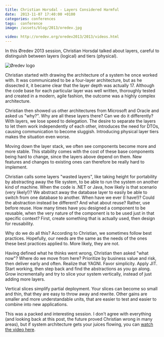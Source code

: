 ```yaml
---
title: Christian Horsdal - Layers Considered Harmful
date:  2013-11-07 17:40:00 +0100
categories: conferences
tags:  conference
image: /assets/blog/2013/oredev.jpg

video: http://oredev.org/oredev2013/2013/videos.html
---
```


In this Øredev 2013 session, Christian Horsdal talked about layers, careful to 
distinguish between layers (logical) and tiers (physical).

![Øredev logo]({{page.image}})

Christian started with drawing the architecture of a system he once worked with. 
It was communicated to be a four-layer architecture, but as he dissected it, it
became clear that the layer depth was actually 17. Although the code base for
each particular layer was well written, thoroughly tested and created in a modern,
agile fashion, the outcome was a highly complex architecture. 

Christian then showed us other architectures from Microsoft and Oracle and asked
us "why?". Why are all these layers there? Can we do it differently? With layers, 
we lose speed to delegation. The desire to separate the layers to let them work 
independently of each other, introduces the need for DTOs, causing communication 
to become sluggish. Introducing physical layer tiers makes the situation even worse.

Moving down the layer stack, we often see components become more and more stable.
This stability comes with the cost of these base components being hard to change,
since the layers above depend on them. New features and changes to existing ones
can therefore be really hard to implement.

Christian calls some layers "wasted layers", like taking height for portability by
abstracting away the file system, to be able to run the system on another kind of
machine. When the code is .NET or Java, how likely is that scenario (very likely!)? 
We abstract away the database layer to easily be able to switch from  one database 
to another. When have we ever (I have!)? Could the abstraction instead be different? 
And what about reuse? Rather, use before reuse. How many times have you designed a 
component to be reusable, when the very nature of the component is to be used just 
in that specific context? First, create something that is actually used, then design 
for reusability.

Why do we do all this? According to Christian, we sometimes follow best practices.
Hopefully, our needs are the same as the needs of the ones these best practices
applied to. More likely, they are not.

Having defined what he thinks went wrong, Christian then asked "what now"? Where
do we move from here? Prioritize by business value and risk, then deliver early
and often. Realize that YAGNI. Favor simplicity. Apply JIT. Start working, then
step back and find the abstractions as you go along. Grow incrementally and try
to slice your system vertically, instead of just adding more layers.

Vertical slices simplify partial deployment. Your slices can become so small and
thin, that they are easy to throw away and rewrite. Other gains are smaller and
more understandable units, that are easier to test and easier to combine into new
applications.

This was a packed and interesting session. I don't agree with everything (and
looking back at this post, the future proved Christian wrong in many areas), but
if system architecture gets your juices flowing, you can [watch the video here]({{page.video}}).